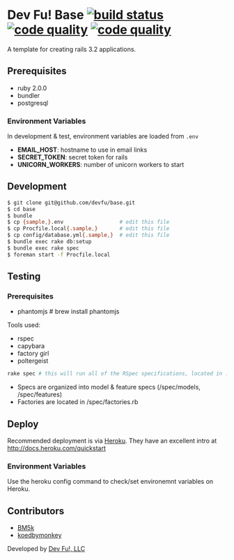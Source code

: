 Dev Fu! Base [![build status][ci-image]][ci] [![code quality][cq-image]][cq] [![code quality][cc-image]][cq]
============================================================================================================

A template for creating rails 3.2 applications.

## Prerequisites

- ruby 2.0.0
- bundler
- postgresql

### Environment Variables

In development & test, environment variables are loaded from `.env`

  - **EMAIL_HOST**: hostname to use in email links
  - **SECRET_TOKEN**: secret token for rails
  - **UNICORN_WORKERS**: number of unicorn workers to start

## Development

```bash
$ git clone git@github.com/devfu/base.git
$ cd base
$ bundle
$ cp {sample,}.env                  # edit this file
$ cp Procfile.local{.sample,}       # edit this file
$ cp config/database.yml{.sample,}  # edit this file
$ bundle exec rake db:setup
$ bundle exec rake spec
$ foreman start -f Procfile.local
```

## Testing

### Prerequisites

- phantomjs # brew install phantomjs

Tools used:

- rspec
- capybara
- factory girl
- poltergeist

```bash
rake spec # this will run all of the RSpec specifications, located in ./spec
```

- Specs are organized into model & feature specs (/spec/models, /spec/features)
- Factories are located in /spec/factories.rb

## Deploy

Recommended deployment is via [Heroku](http://heroku.com). They have an excellent intro at http://docs.heroku.com/quickstart

### Environment Variables

Use the heroku config command to check/set environemnt variables on Heroku.

## Contributors

- [BM5k](https://github.com/bm5k)
- [koedbymonkey](https://github.com/koedbymonkey)

Developed by [Dev Fu!, LLC](http://devfu.com)

<!-- links -->
[ci]: http://travis-ci.org/devfu/base "build status"
[cq]: https://codeclimate.com/github/devfu/base "code quality"

<!-- images -->
[cc-image]: https://codeclimate.com/github/devfu/base/coverage.png
[ci-image]: https://travis-ci.org/devfu/base.svg?branch=master
[cq-image]: https://codeclimate.com/github/devfu/base.png
